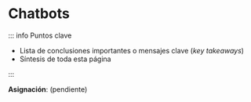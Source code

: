 # Chatbots

::: info Puntos clave

- Lista de conclusiones importantes o mensajes clave (_key takeaways_)
- Síntesis de toda esta página

:::

**Asignación**: (pendiente)
